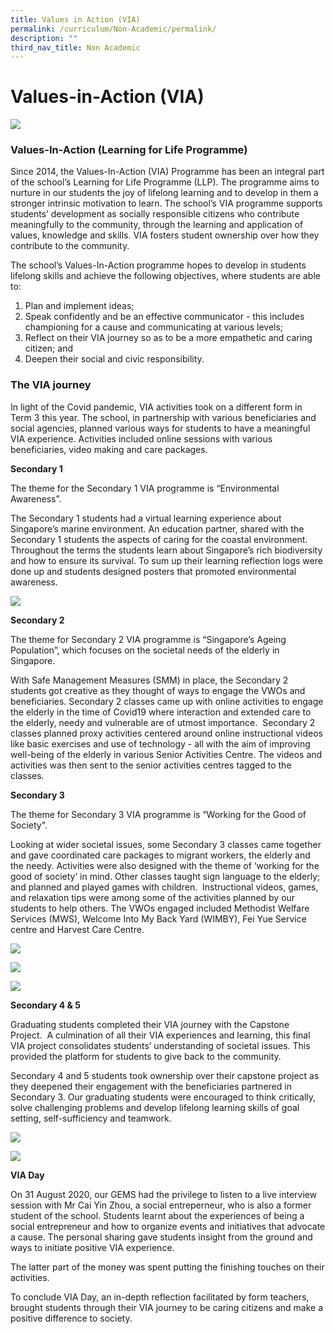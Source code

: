 ```yaml
---
title: Values in Action (VIA)
permalink: /curriculum/Non-Academic/permalink/
description: ""
third_nav_title: Non Academic
---
```

# **Values-in-Action (VIA)**

![](/images/Values-in-Action-scaled.jpg)

### Values-In-Action (Learning for Life Programme)

Since 2014, the Values-In-Action (VIA) Programme has been an integral part of the school’s Learning for Life Programme (LLP). The programme aims to nurture in our students the joy of lifelong learning and to develop in them a stronger intrinsic motivation to learn. The school’s VIA programme supports students’ development as socially responsible citizens who contribute meaningfully to the community, through the learning and application of values, knowledge and skills. VIA fosters student ownership over how they contribute to the community.

The school’s Values-In-Action programme hopes to develop in students lifelong skills and achieve the following objectives, where students are able to:

1.  Plan and implement ideas;
2.  Speak confidently and be an effective communicator - this includes championing for a cause and communicating at various levels;
3.  Reflect on their VIA journey so as to be a more empathetic and caring citizen; and
4.  Deepen their social and civic responsibility.

### The VIA journey

In light of the Covid pandemic, VIA activities took on a different form in Term 3 this year. The school, in partnership with various beneficiaries and social agencies, planned various ways for students to have a meaningful VIA experience. Activities included online sessions with various beneficiaries, video making and care packages.

**Secondary 1**

The theme for the Secondary 1 VIA programme is “Environmental Awareness”.

The Secondary 1 students had a virtual learning experience about Singapore’s marine environment. An education partner, shared with the Secondary 1 students the aspects of caring for the coastal environment. Throughout the terms the students learn about Singapore’s rich biodiversity and how to ensure its survival. To sum up their learning reflection logs were done up and students designed posters that promoted environmental awareness.

![](/images/Sec-1_Young-Nautilus_Environmental-Efforts-2-768x1024.jpg)

**Secondary 2**

The theme for Secondary 2 VIA programme is “Singapore’s Ageing Population”, which focuses on the societal needs of the elderly in Singapore.

With Safe Management Measures (SMM) in place, the Secondary 2 students got creative as they thought of ways to engage the VWOs and beneficiaries. Secondary 2 classes came up with online activities to engage the elderly in the time of Covid19 where interaction and extended care to the elderly, needy and vulnerable are of utmost importance.  Secondary 2 classes planned proxy activities centered around online instructional videos like basic exercises and use of technology - all with the aim of improving well-being of the elderly in various Senior Activities Centre. The videos and activities was then sent to the senior activities centres tagged to the classes.

**Secondary 3**

The theme for Secondary 3 VIA programme is “Working for the Good of Society".

Looking at wider societal issues, some Secondary 3 classes came together and gave coordinated care packages to migrant workers, the elderly and the needy. Activities were also designed with the theme of ‘working for the good of society’ in mind. Other classes taught sign language to the elderly; and planned and played games with children.  Instructional videos, games, and relaxation tips were among some of the activities planned by our students to help others. The VWOs engaged included Methodist Welfare Services (MWS), Welcome Into My Back Yard (WIMBY), Fei Yue Service centre and Harvest Care Centre.

![](/images/Sec-3_Making-Appreciation-Notes-for-Migrant-Workers-1024x768.jpeg)

![](/images/Sec-3_Packing-appreciation-packages-for-migrant-workers-1024x574.jpg)

![](/images/Sec-3_Virtual-Intergenerational-Programme_Teaching-Elderly-Sign-Language-768x1024.jpg)

**Secondary 4 & 5**

Graduating students completed their VIA journey with the Capstone Project.  A culmination of all their VIA experiences and learning, this final VIA project consolidates students’ understanding of societal issues. This provided the platform for students to give back to the community.

Secondary 4 and 5 students took ownership over their capstone project as they deepened their engagement with the beneficiaries partnered in Secondary 3. Our graduating students were encouraged to think critically, solve challenging problems and develop lifelong learning skills of goal setting, self-sufficiency and teamwork.

![](/images/Sec-4_Capstone-Project_Harvest-Care-Centre_Young-Children-1024x768.jpg)

![](/images/Youtube-Live-Session-with-Cai-Yin-Zhou_Geylang-Adventures-1024x679.jpg)

**VIA Day**

On 31 August 2020, our GEMS had the privilege to listen to a live interview session with Mr Cai Yin Zhou, a social entreperneur, who is also a former student of the school. Students learnt about the experiences of being a social entrepreneur and how to organize events and initiatives that advocate a cause. The personal sharing gave students insight from the ground and ways to initiate positive VIA experience.

The latter part of the money was spent putting the finishing touches on their activities.

To conclude VIA Day, an in-depth reflection facilitated by form teachers, brought students through their VIA journey to be caring citizens and make a positive difference to society.
